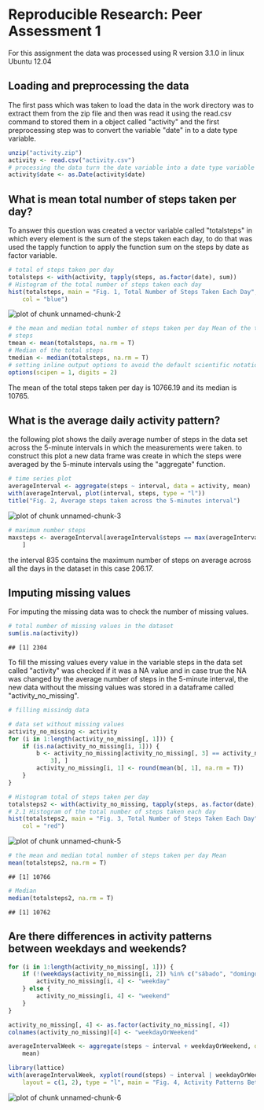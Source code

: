 # Reproducible Research: Peer Assessment 1
For this assignment the data  was processed using R version 3.1.0 in linux Ubuntu 12.04

## Loading and preprocessing the data
The first pass which was taken to load the data in the work directory was to extract them from the zip file and then was read it using the read.csv command to stored them in a object called "activity" and the first preprocessing step was to convert  the variable "date" in to a date type variable.

```r
unzip("activity.zip")
activity <- read.csv("activity.csv")
# processing the data turn the date variable into a date type variable
activity$date <- as.Date(activity$date)
```


## What is mean total number of steps taken per day?
To answer this question was created a vector variable called "totalsteps" in which  every element is the sum  of  the steps taken each day, to do that  was used the tapply function to apply the function sum on the steps by date as factor variable.

```r
# total of steps taken per day
totalsteps <- with(activity, tapply(steps, as.factor(date), sum))
# Histogram of the total number of steps taken each day
hist(totalsteps, main = "Fig. 1, Total Number of Steps Taken Each Day", xlab = "Total steps", 
    col = "blue")
```

![plot of chunk unnamed-chunk-2](figure/unnamed-chunk-2.png) 

```r
# the mean and median total number of steps taken per day Mean of the total
# steps
tmean <- mean(totalsteps, na.rm = T)
# Median of the total steps
tmedian <- median(totalsteps, na.rm = T)
# setting inline output options to avoid the default scientific notation
options(scipen = 1, digits = 2)
```


The mean of the total steps taken per day is 10766.19 and its median is 10765.

## What is the average daily activity pattern?
the following plot shows the daily average number of steps in the data set across the 5-minute intervals in which the measurements were taken.
to construct this plot a new data frame was create in which the steps were averaged by the 5-minute intervals using the "aggregate" function.


```r
# time series plot
averageInterval <- aggregate(steps ~ interval, data = activity, mean)
with(averageInterval, plot(interval, steps, type = "l"))
title("Fig. 2, Average steps taken across the 5-minutes interval")
```

![plot of chunk unnamed-chunk-3](figure/unnamed-chunk-3.png) 

```r
# maximum number steps
maxsteps <- averageInterval[averageInterval$steps == max(averageInterval$steps), 
    ]
```

the interval 835 contains the maximum number of steps on average across all the days in the dataset in this case 206.17.


## Imputing missing values
For imputing the missing data was to check the number of missing values.

```r
# total number of missing values in the dataset
sum(is.na(activity))
```

```
## [1] 2304
```

To fill the missing values every value in the variable steps in the data set called "activity" was checked if it was a NA value and in case true the NA was changed by the average number of steps in the 5-minute interval, the new data without the missing values was stored in a dataframe called "activity_no_missing".

```r
# filling missindg data

# data set without missing values
activity_no_missing <- activity
for (i in 1:length(activity_no_missing[, 1])) {
    if (is.na(activity_no_missing[i, 1])) {
        b <- activity_no_missing[activity_no_missing[, 3] == activity_no_missing[i, 
            3], ]
        activity_no_missing[i, 1] <- round(mean(b[, 1], na.rm = T))
    }
}

# Histogram total of steps taken per day
totalsteps2 <- with(activity_no_missing, tapply(steps, as.factor(date), sum))
# 2.1 Histogram of the total number of steps taken each day
hist(totalsteps2, main = "Fig. 3, Total Number of Steps Taken Each Day", xlab = "Total steps", 
    col = "red")
```

![plot of chunk unnamed-chunk-5](figure/unnamed-chunk-5.png) 

```r
# the mean and median total number of steps taken per day Mean
mean(totalsteps2, na.rm = T)
```

```
## [1] 10766
```

```r
# Median
median(totalsteps2, na.rm = T)
```

```
## [1] 10762
```




## Are there differences in activity patterns between weekdays and weekends?

```r
for (i in 1:length(activity_no_missing[, 1])) {
    if (!(weekdays(activity_no_missing[i, 2]) %in% c("sábado", "domingo"))) {
        activity_no_missing[i, 4] <- "weekday"
    } else {
        activity_no_missing[i, 4] <- "weekend"
    }
}

activity_no_missing[, 4] <- as.factor(activity_no_missing[, 4])
colnames(activity_no_missing)[4] <- "weekdayOrWeekend"

averageIntervalWeek <- aggregate(steps ~ interval + weekdayOrWeekend, data = activity_no_missing, 
    mean)

library(lattice)
with(averageIntervalWeek, xyplot(round(steps) ~ interval | weekdayOrWeekend, 
    layout = c(1, 2), type = "l", main = "Fig. 4, Activity Patterns Between Weekdays and Weekends"))
```

![plot of chunk unnamed-chunk-6](figure/unnamed-chunk-6.png) 


